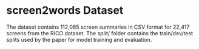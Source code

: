 # screen2words Dataset

The dataset contains 112,085 screen summaries in CSV format for 22,417 screens from the RICO dataset. The split/ folder contains the train/dev/test splits used by the paper for model training and evaluation.
